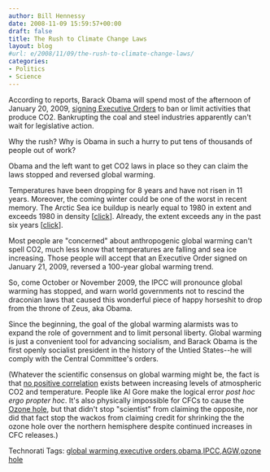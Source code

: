 ```yaml
---
author: Bill Hennessy
date: 2008-11-09 15:59:57+00:00
draft: false
title: The Rush to Climate Change Laws
layout: blog
#url: e/2008/11/09/the-rush-to-climate-change-laws/
categories:
- Politics
- Science
---
```


According to reports, Barack Obama will spend most of the afternoon of January 20, 2009, [signing Executive Orders](https://hotair.com/archives/2008/11/09/obama-to-target-bush-executive-orders-in-first-days/) to ban or limit activities that produce CO2. Bankrupting the coal and steel industries apparently can't wait for legislative action.

Why the rush? Why is Obama in such a hurry to put tens of thousands of people out of work?

Obama and the left want to get CO2 laws in place so they can claim the laws stopped and reversed global warming.

Temperatures have been dropping for 8 years and have not risen in 11 years. Moreover, the coming winter could be one of the worst in recent memory. The Arctic Sea ice buildup is nearly equal to 1980 in extent and exceeds 1980 in density [[click](https://igloo.atmos.uiuc.edu/cgi-bin/test/print.sh?fm=11&fd=08&fy=1980&sm=11&sd=08&sy=2008)]. Already, the extent exceeds any in the past six years [[click](https://icecap.us/images/uploads/Arctic_Ice_Extent_Now_Likely_Highest_Level_Since_2002.pdf)].

Most people are "concerned" about anthropogenic global warming can't spell CO2, much less know that temperatures are falling and sea ice increasing. Those people will accept that an Executive Order signed on January 21, 2009, reversed a 100-year global warming trend.

So, come October or November 2009, the IPCC will pronounce global warming has stopped, and warn world governments not to rescind the draconian laws that caused this wonderful piece of happy horseshit to drop from the throne of Zeus, aka Obama.

Since the beginning, the goal of the global warming alarmists was to expand the role of government and to limit personal liberty. Global warming is just a convenient tool for advancing socialism, and Barack Obama is the first openly socialist president in the history of the Untied States--he will comply with the Central Committee's orders. 

(Whatever the scientific consensus on global warming might be, the fact is that [no positive correlation](https://wattsupwiththat.com/2008/01/25/warming-trend-pdo-and-solar-correlate-better-than-co2/) exists between increasing levels of atmospheric CO2 and temperature. People like Al Gore make the logical error _post hoc ergo propter hoc_. It's also physically impossible for CFCs to cause the [Ozone hole](https://wattsupwiththat.com/2008/11/09/this-years-antarctic-ozone-hole-is-5th-biggest/#more-4067), but that didn't stop "scientist" from claiming the opposite, nor did that fact stop the wackos from claiming credit for shrinking the the ozone hole over the northern hemisphere despite continued increases in CFC releases.)

Technorati Tags: [global warming](https://technorati.com/tags/global%20warming),[executive orders](https://technorati.com/tags/executive%20orders),[obama](https://technorati.com/tags/obama),[IPCC](https://technorati.com/tags/IPCC),[AGW](https://technorati.com/tags/AGW),[ozone hole](https://technorati.com/tags/ozone%20hole)
